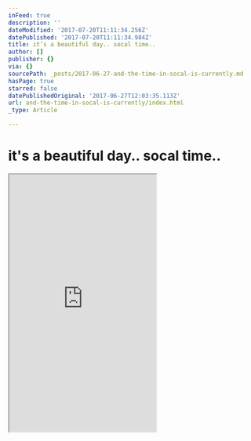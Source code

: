 ```yaml
---
inFeed: true
description: ''
dateModified: '2017-07-20T11:11:34.256Z'
datePublished: '2017-07-20T11:11:34.984Z'
title: it’s a beautiful day.. socal time..
author: []
publisher: {}
via: {}
sourcePath: _posts/2017-06-27-and-the-time-in-socal-is-currently.md
hasPage: true
starred: false
datePublishedOriginal: '2017-06-27T12:03:35.113Z'
url: and-the-time-in-socal-is-currently/index.html
_type: Article

---
```

# it's a beautiful day.. socal time..

<iframe src="https://the-grid.github.io/ed-userhtml/?g=eJydVk2P2zYQPdu_glCQZhdYSZZSJ638UaSHnNJTTz0VFDWWiaVIlaTtXQf97x2S0nqleLVNYMAmh3zDeW9mSK-NfRSwnSc7wduYKWkpl6DJ1zkh8QnKe27jFrRpgVl-hIJki8Vi5RYbdX5hRV23XzHOZ6XSFeiCLNoHYpTgFXnDGFvN_8W1UUzFXh0xMm9FX3eEoNPRnmS4B2nMZj0Nq6k0O6WbgmhlqYW_brJfFhXUtyu3y_GZ2kKIpzbtZXIVOY3CvcNINU7wt6Ts3oV74pXdF-T9AhVBzB54vbc4X_p576LjNqDGLVcSlUw-mNX8W9axz3RBWg0G9BHi95VLwIX3CD_Q4yrYJ6CXZIRWrx58BfUapFU9QIOgrpA6RUYa9tzdfEcZxEdueMkFt48F2fOqAtkznNzi2U07mVx9HjEtsbwPFhxN1SJlHAjYWT_yShISmiHWtOIH43silJ3_amlVcVkHczANa8VZhuVC5hd5nC4u2Fqrg6wKctDiZm9ta4o0PZ1OSVlyWiZMNalRjFPRpIwKvhO0TlpZ35IFfqSKNbRALcZ-jrms4KEgecjBWPvJTvgfzfZaq00tDpn6nS3VIK0PNcQaC1UrF_DLKcqype_BkKZfQ0N2mmf5sD_7-fdJXMVnXst_9DG7KnKva2y5FeCC3WEmUeFwZqkEtsWMKaHwBn2TsTzPl6spRuESudTdTAdPbmjhwcaY8hpxDLUCverO29GGCyzrmLatgNg8GgvNHfldcHn_B2V_-vln5eQNAMPP2Lw5NM9Ko31R61JZqzCN2cfvje7SEiTvWmAQMNWosrNipBD3qerjooUj4F86QsYiOps_swKmNA1BSyWhg7p2t1D9IDq8UkPshyz7Of_4Opb6F_SHDk6YUCwwvnaVugvIp6J7bHwini4XdLBOu38L61KTdLsOicBpxY-ECWrMJho-cBHBkTqwvbFU201k99wkfucXbmxiVV0LuHnn9Xh3u4q2eNDYG7513j5acZdaZ8cVbHDZL0naQLTFYNHWAVNEfuvDFebFxWghNJ3z84TFTe224562LwLdzTLAPQ27Qf_zDOgzE-jznUYCxGi2iZ5fH2fgFmUybM-hPMg6kWBTj4vxUqrBxgEZH_PfBJX1gdawAfmT5Q2csQQ2nxrQnNG3-ecvyvz9SdYgwEThFdlEy8XbqHs_NlG2XETEewtv0ibCuQHaIMIgtXDShdI67WrhPynFRWs" height="525" style=""></iframe>
